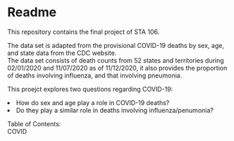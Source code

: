 # Readme
This repository contains the final project of STA 106.  

The data set is adapted from the provisional COVID-19 deaths by sex, age, and state data from the CDC website.  
The data set consists of death counts from 52 states and territories during 02/01/2020 and 11/07/2020 as of 11/12/2020, it also provides the proportion of deaths involving influenza, and that involving pneumonia.

This proejct explores two questions regarding COVID-19:  
  <li>How do sex and age play a role in COVID-19 deaths?</li>
  <li>Do they play a similar role in deaths involving influenza/penumonia?</li>
  
Table of Contents:  
COVID
